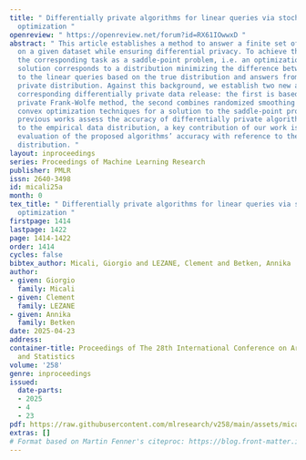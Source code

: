 ```yaml
---
title: " Differentially private algorithms for linear queries via stochastic convex
  optimization "
openreview: " https://openreview.net/forum?id=RX61IOwwxD "
abstract: " This article establishes a method to answer a finite set of linear queries
  on a given dataset while ensuring differential privacy. To achieve this, we formulate
  the corresponding task as a saddle-point problem, i.e. an optimization problem whose
  solution corresponds to a distribution minimizing the difference between answers
  to the linear queries based on the true distribution and answers from a differentially
  private distribution. Against this background, we establish two new algorithms for
  corresponding differentially private data release: the first is based on the differentially
  private Frank-Wolfe method, the second combines randomized smoothing with stochastic
  convex optimization techniques for a solution to the saddle-point problem. While
  previous works assess the accuracy of differentially private algorithms with reference
  to the empirical data distribution, a key contribution of our work is a more natural
  evaluation of the proposed algorithms’ accuracy with reference to the true data-generating
  distribution. "
layout: inproceedings
series: Proceedings of Machine Learning Research
publisher: PMLR
issn: 2640-3498
id: micali25a
month: 0
tex_title: " Differentially private algorithms for linear queries via stochastic convex
  optimization "
firstpage: 1414
lastpage: 1422
page: 1414-1422
order: 1414
cycles: false
bibtex_author: Micali, Giorgio and LEZANE, Clement and Betken, Annika
author:
- given: Giorgio
  family: Micali
- given: Clement
  family: LEZANE
- given: Annika
  family: Betken
date: 2025-04-23
address:
container-title: Proceedings of The 28th International Conference on Artificial Intelligence
  and Statistics
volume: '258'
genre: inproceedings
issued:
  date-parts:
  - 2025
  - 4
  - 23
pdf: https://raw.githubusercontent.com/mlresearch/v258/main/assets/micali25a/micali25a.pdf
extras: []
# Format based on Martin Fenner's citeproc: https://blog.front-matter.io/posts/citeproc-yaml-for-bibliographies/
---
```

